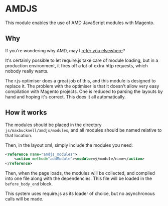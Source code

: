 # AMDJS

This module enables the use of AMD JavaScript modules with Magento.

## Why

If you're wondering why AMD, may I [refer you elsewhere](http://requirejs.org/docs/whyamd.html)?

It's certainly possible to let require.js take care of module loading, but in a production environment, it fires off a lot of extra http requests, which nobody really wants.

The r.js optimiser does a great job of this, and this module is designed to replace it. The problem with the optimiser is that it doesn't allow very easy compilation with Magento projects. One is reduced to parsing the layouts by hand and hoping it's correct. This does it all automatically.

## How it works

The modules should be placed in the directory `js/maxbucknell/amdjs/modules`, and all modules should be named relative to that location.

Then, in the layout xml, simply include the modules you need:

```xml
<reference name="amdjs_modules">
    <action method="addModule"><module>my/module/name</action>
</reference>
```

Then, when the page loads, the modules will be collected, and compiled into one file along with the dependencies. This file will be loaded in the `before_body_end` block.

This system uses require.js as its loader of choice, but no asynchronous calls will be made.

